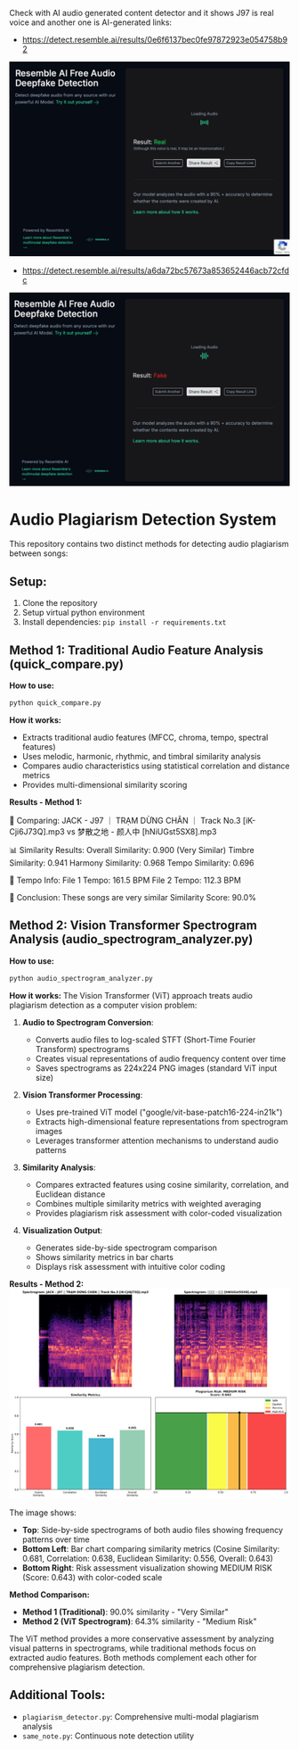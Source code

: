 Check with AI audio generated content detector and it shows J97 is real voice and another one is AI-generated
links: 
- https://detect.resemble.ai/results/0e6f6137bec0fe97872923e054758b92
<img src="./Screenshot 2025-06-07 at 00.36.30.png">

- https://detect.resemble.ai/results/a6da72bc57673a853652446acb72cfdc
<img src="./Screenshot 2025-06-07 at 00.36.21.png">

# Audio Plagiarism Detection System

This repository contains two distinct methods for detecting audio plagiarism between songs:

## Setup:
1. Clone the repository
2. Setup virtual python environment
3. Install dependencies: `pip install -r requirements.txt`

## Method 1: Traditional Audio Feature Analysis (quick_compare.py)

**How to use:**
```bash
python quick_compare.py
```

**How it works:**
- Extracts traditional audio features (MFCC, chroma, tempo, spectral features)
- Uses melodic, harmonic, rhythmic, and timbral similarity analysis
- Compares audio characteristics using statistical correlation and distance metrics
- Provides multi-dimensional similarity scoring

**Results - Method 1:**

🎵 Comparing: JACK - J97 ｜ TRẠM DỪNG CHÂN ｜ Track No.3 [iK-Cji6J73Q].mp3 vs 梦散之地 - 颜人中 [hNiUGst5SX8].mp3

📊 Similarity Results:
   Overall Similarity: 0.900 (Very Similar)
   Timbre Similarity:  0.941
   Harmony Similarity: 0.968
   Tempo Similarity:   0.696

🎼 Tempo Info:
   File 1 Tempo: 161.5 BPM
   File 2 Tempo: 112.3 BPM

🎯 Conclusion: These songs are very similar
    Similarity Score: 90.0%

## Method 2: Vision Transformer Spectrogram Analysis (audio_spectrogram_analyzer.py)

**How to use:**
```bash
python audio_spectrogram_analyzer.py
```

**How it works:**
The Vision Transformer (ViT) approach treats audio plagiarism detection as a computer vision problem:

1. **Audio to Spectrogram Conversion**: 
   - Converts audio files to log-scaled STFT (Short-Time Fourier Transform) spectrograms
   - Creates visual representations of audio frequency content over time
   - Saves spectrograms as 224x224 PNG images (standard ViT input size)

2. **Vision Transformer Processing**:
   - Uses pre-trained ViT model ("google/vit-base-patch16-224-in21k")
   - Extracts high-dimensional feature representations from spectrogram images
   - Leverages transformer attention mechanisms to understand audio patterns

3. **Similarity Analysis**:
   - Compares extracted features using cosine similarity, correlation, and Euclidean distance
   - Combines multiple similarity metrics with weighted averaging
   - Provides plagiarism risk assessment with color-coded visualization

4. **Visualization Output**:
   - Generates side-by-side spectrogram comparison
   - Shows similarity metrics in bar charts
   - Displays risk assessment with intuitive color coding

**Results - Method 2:**
![Spectrogram Plagiarism Analysis](spectrogram_plagiarism_analysis.png)

The image shows:
- **Top**: Side-by-side spectrograms of both audio files showing frequency patterns over time
- **Bottom Left**: Bar chart comparing similarity metrics (Cosine Similarity: 0.681, Correlation: 0.638, Euclidean Similarity: 0.556, Overall: 0.643)
- **Bottom Right**: Risk assessment visualization showing MEDIUM RISK (Score: 0.643) with color-coded scale

**Method Comparison:**
- **Method 1 (Traditional)**: 90.0% similarity - "Very Similar"
- **Method 2 (ViT Spectrogram)**: 64.3% similarity - "Medium Risk"

The ViT method provides a more conservative assessment by analyzing visual patterns in spectrograms, while traditional methods focus on extracted audio features. Both methods complement each other for comprehensive plagiarism detection.

## Additional Tools:
- `plagiarism_detector.py`: Comprehensive multi-modal plagiarism analysis
- `same_note.py`: Continuous note detection utility